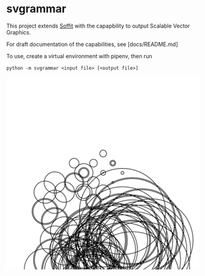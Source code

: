 # svgrammar

This project extends [Soffit](https://github.com/mgritter/soffit) with the 
capapbility to output Scalable Vector Graphics.

For draft documentation of the capabilities, see [docs/README.md]

To use, create a virtual environment with pipenv, then run

```
python -m svgrammar <input file> [<output file>]
```

![example image](examples/random3.svg)
